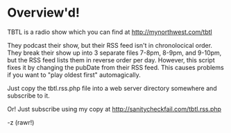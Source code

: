 # Overview'd!

TBTL is a radio show which you can find at http://mynorthwest.com/tbtl

They podcast their show, but their RSS feed isn't in chronolocical order. They break their show up into 3 separate files 7-8pm,
8-9pm, and 9-10pm, but the RSS feed lists them in reverse order per day. However, this script fixes it by changing the pubDate
from their RSS feed. This causes problems if you want to "play oldest first" automagically.

Just copy the tbtl.rss.php file into a web server directory somewhere and subscribe to it.

Or! Just subscribe using my copy at http://sanitycheckfail.com/tbtl.rss.php

-z (rawr!)